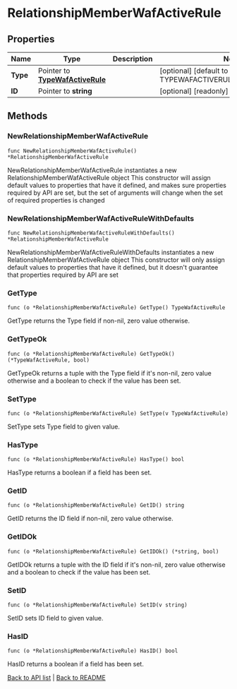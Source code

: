 # RelationshipMemberWafActiveRule

## Properties

Name | Type | Description | Notes
------------ | ------------- | ------------- | -------------
**Type** | Pointer to [**TypeWafActiveRule**](TypeWafActiveRule.md) |  | [optional] [default to TYPEWAFACTIVERULE_WAF_ACTIVE_RULE]
**ID** | Pointer to **string** |  | [optional] [readonly] 

## Methods

### NewRelationshipMemberWafActiveRule

`func NewRelationshipMemberWafActiveRule() *RelationshipMemberWafActiveRule`

NewRelationshipMemberWafActiveRule instantiates a new RelationshipMemberWafActiveRule object
This constructor will assign default values to properties that have it defined,
and makes sure properties required by API are set, but the set of arguments
will change when the set of required properties is changed

### NewRelationshipMemberWafActiveRuleWithDefaults

`func NewRelationshipMemberWafActiveRuleWithDefaults() *RelationshipMemberWafActiveRule`

NewRelationshipMemberWafActiveRuleWithDefaults instantiates a new RelationshipMemberWafActiveRule object
This constructor will only assign default values to properties that have it defined,
but it doesn't guarantee that properties required by API are set

### GetType

`func (o *RelationshipMemberWafActiveRule) GetType() TypeWafActiveRule`

GetType returns the Type field if non-nil, zero value otherwise.

### GetTypeOk

`func (o *RelationshipMemberWafActiveRule) GetTypeOk() (*TypeWafActiveRule, bool)`

GetTypeOk returns a tuple with the Type field if it's non-nil, zero value otherwise
and a boolean to check if the value has been set.

### SetType

`func (o *RelationshipMemberWafActiveRule) SetType(v TypeWafActiveRule)`

SetType sets Type field to given value.

### HasType

`func (o *RelationshipMemberWafActiveRule) HasType() bool`

HasType returns a boolean if a field has been set.

### GetID

`func (o *RelationshipMemberWafActiveRule) GetID() string`

GetID returns the ID field if non-nil, zero value otherwise.

### GetIDOk

`func (o *RelationshipMemberWafActiveRule) GetIDOk() (*string, bool)`

GetIDOk returns a tuple with the ID field if it's non-nil, zero value otherwise
and a boolean to check if the value has been set.

### SetID

`func (o *RelationshipMemberWafActiveRule) SetID(v string)`

SetID sets ID field to given value.

### HasID

`func (o *RelationshipMemberWafActiveRule) HasID() bool`

HasID returns a boolean if a field has been set.


[Back to API list](../README.md#documentation-for-api-endpoints) | [Back to README](../README.md)
